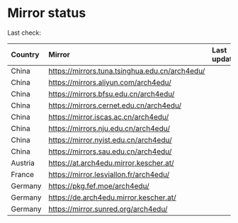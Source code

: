 <script src="./time.js"></script>
# Mirror status
Last check: <script type="text/javascript">localize(1701829814.332388);</script>

|Country|Mirror|Last update|
|:------|:-----|:----------|
|China|https://mirrors.tuna.tsinghua.edu.cn/arch4edu/|<script type="text/javascript">localize(1701801124);</script>|
|China|https://mirrors.aliyun.com/arch4edu/|<script type="text/javascript">localize(1701801124);</script>|
|China|https://mirrors.bfsu.edu.cn/arch4edu/|<script type="text/javascript">localize(1701801124);</script>|
|China|https://mirrors.cernet.edu.cn/arch4edu/|<script type="text/javascript">localize(1701801124);</script>|
|China|https://mirror.iscas.ac.cn/arch4edu/|<script type="text/javascript">localize(1701801124);</script>|
|China|https://mirrors.nju.edu.cn/arch4edu/|<script type="text/javascript">localize(1701801124);</script>|
|China|https://mirror.nyist.edu.cn/arch4edu/|<script type="text/javascript">localize(1701801124);</script>|
|China|https://mirrors.sau.edu.cn/arch4edu/|<script type="text/javascript">localize(1701801124);</script>|
|Austria|https://at.arch4edu.mirror.kescher.at/|<script type="text/javascript">localize(1701801124);</script>|
|France|https://mirror.lesviallon.fr/arch4edu/|<script type="text/javascript">localize(1701801124);</script>|
|Germany|https://pkg.fef.moe/arch4edu/|<script type="text/javascript">localize(1701801124);</script>|
|Germany|https://de.arch4edu.mirror.kescher.at/|<script type="text/javascript">localize(1701801124);</script>|
|Germany|https://mirror.sunred.org/arch4edu/|<script type="text/javascript">localize(1701801124);</script>|

<script src="./tablefilter/tablefilter.js"></script>
<script src="./table.js"></script>